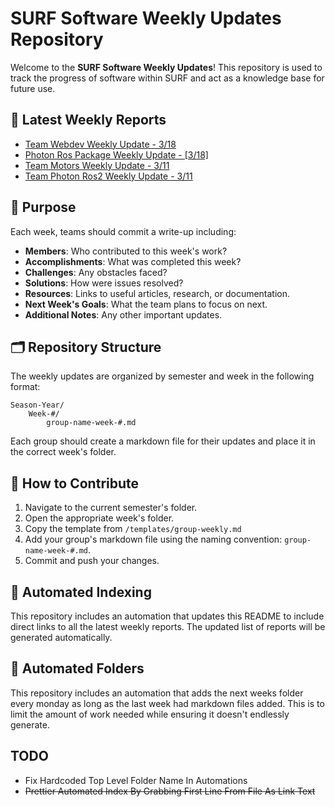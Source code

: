# SURF Software Weekly Updates Repository

Welcome to the **SURF Software Weekly Updates**! This repository is used to track the progress of software within SURF and act as a knowledge base for future use.

## 📌 Latest Weekly Reports
- [Team Webdev Weekly Update - 3/18](Spring-2025/Week-2/group-webdev-week-2.md)
- [Photon Ros Package Weekly Update - [3/18]](Spring-2025/Week-2/group-photon-week-2.md)
- [Team Motors Weekly Update - 3/11](Spring-2025/Week-1/group-motors-week-1.md)
- [Team Photon Ros2 Weekly Update - 3/11](Spring-2025/Week-1/group-404-week-1.md)

## 📌 Purpose
Each week, teams should commit a write-up including:
- **Members**: Who contributed to this week's work?
- **Accomplishments**: What was completed this week?
- **Challenges**: Any obstacles faced?
- **Solutions**: How were issues resolved?
- **Resources**: Links to useful articles, research, or documentation.
- **Next Week's Goals**: What the team plans to focus on next.
- **Additional Notes**: Any other important updates.

## 🗂 Repository Structure
The weekly updates are organized by semester and week in the following format:
```
Season-Year/
    Week-#/
        group-name-week-#.md
```
Each group should create a markdown file for their updates and place it in the correct week's folder.

## 📝 How to Contribute
1. Navigate to the current semester's folder.
2. Open the appropriate week's folder.
3. Copy the template from `/templates/group-weekly.md`
3. Add your group's markdown file using the naming convention: `group-name-week-#.md`.
4. Commit and push your changes.

## 🔄 Automated Indexing
This repository includes an automation that updates this README to include direct links to all the latest weekly reports. The updated list of reports will be generated automatically.

## 🔄 Automated Folders
This repository includes an automation that adds the next weeks folder every monday as long as the last week had markdown files added. This is to limit the amount of work needed while ensuring it doesn't endlessly generate.

## TODO
- Fix Hardcoded Top Level Folder Name In Automations
- ~~Prettier Automated Index By Grabbing First Line From File As Link Text~~
